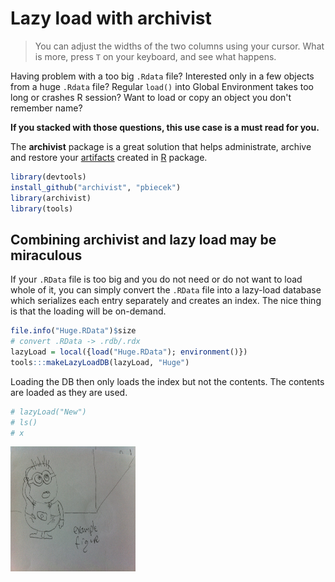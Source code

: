 <!--
%\VignetteEngine{knitr::docco_classic}
%\VignetteIndexEntry{Lazy load}
-->

# Lazy load with **archivist**
> You can adjust the widths of the two columns using your cursor. What is more, press `T` on your keyboard, and see what happens.

Having problem with a too big `.Rdata` file? Interested only in a few objects from a huge `.Rdata` file?
Regular `load()` into Global Environment takes too long or crashes R session? Want to load or copy an object you don't remember name?

**If you stacked with those questions, this use case is a must read for you.**

The **archivist** package is a great solution that helps administrate, archive and restore your [artifacts](https://github.com/pbiecek/archivist/wiki) created in [R](http://cran.r-project.org/) package.

```r
library(devtools)
install_github("archivist", "pbiecek")
library(archivist)
library(tools)
```

## Combining **archivist** and lazy load may be miraculous

If your `.RData` file is too big and you do not need or do not want to load whole of it, you can simply convert the `.RData` file into a lazy-load database which serializes each entry separately and creates an index. The nice thing is that the loading will be on-demand.


```r
file.info("Huge.RData")$size
# convert .RData -> .rdb/.rdx
lazyLoad = local({load("Huge.RData"); environment()})
tools:::makeLazyLoadDB(lazyLoad, "Huge")
```

Loading the DB then only loads the index but not the contents. The contents are loaded as they are used.

```r
# lazyLoad("New")
# ls()
# x
```

<img src="ex1.JPG" width="200px" height="200px" />



